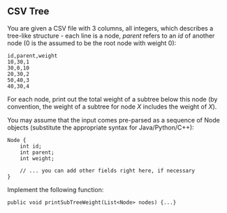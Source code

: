 ## CSV Tree

You are given a CSV file with 3 columns, all integers, which describes a tree-like structure - each line is a node, *parent* refers to an *id* of another node (0 is the assumed to be the root node with weight 0): 

    id,parent,weight 
    10,30,1 
    30,0,10 
    20,30,2 
    50,40,3 
    40,30,4 

For each node, print out the total weight of a subtree below this node (by convention, the weight of a subtree for node *X* includes the weight of *X*). 

You may assume that the input comes pre-parsed as a sequence of Node objects  (substitute the appropriate syntax for Java/Python/C++): 

    Node {
        int id;
        int parent;
        int weight;

        // ... you can add other fields right here, if necessary 
    } 

Implement the following function:
    
    public void printSubTreeWeight(List<Node> nodes) {...}
